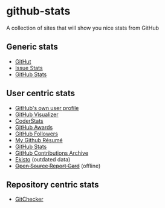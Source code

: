 # github-stats

A collection of sites that will show you nice stats from GitHub

## Generic stats

- [GitHut](http://githut.info)
- [Issue Stats](http://issuestats.com)
- [GitHub Stats](http://githubstats.lip.is)

## User centric stats

- [GitHub's own user profile](https://github.com/watson)
- [GitHub Visualizer](http://ghv.artzub.com/#user=watson)
- [CoderStats](http://coderstats.net/github/watson/)
- [GitHub Awards](http://github-awards.com/users/search?login=watson)
- [GitHub Followers](http://www.github-followers.com/watson)
- [My Github Résumé](http://resume.github.io/?watson)
- [GitHub Stats](http://githubstats.lip.is/watson)
- [GitHub Contributions Archive](https://githubcontributions.io/user/watson)
- [Ekisto](http://ekisto.sq.ro) (outdated data)
- ~~[Open Source Report Card](https://osrc.dfm.io)~~ (offline)

## Repository centric stats
- [GitChecker](http://www.gitchecker.com/watson/github-stats)
